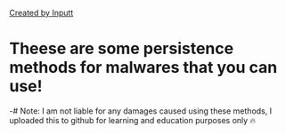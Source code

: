 [Created by Inputt](https://guns.lol/inputt)



# Theese are some persistence methods for malwares that you can use!

-# Note: I am not liable for any damages caused using these methods, I uploaded this to github for learning and education purposes only :fire:









